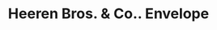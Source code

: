 ---
doi: 10.7916/D8JM3NTZ
date_other: '1894'
date_other_textual: '1894'
form: printed ephemera
genre:
- Envelopes
name:
- Heeren Bros. & Co.
object_in_context_url: https://biggert.cul.columbia.edu/items/view/ave_biggert_01469
subject_hierarchical_geographic:
- Pittsburgh, Pennsylvania, United States
subject_name:
- Heeren Bros. & Co.
title: Heeren Bros. & Co.. Envelope
sort_title: Heeren Bros. & Co.. Envelope
call_number: ave_biggert_01469
coordinates:
- 40.439722222222215,-79.97638888888889
pid: ave_biggert_01469
identifiers: ave_biggert_01469
thumbnail: https://derivativo-2.library.columbia.edu/iiif/2/ldpd:344005/full/!256,256/0/native.jpg
permalink: "/biggert/ave_biggert_01469/"
layout: iiif-image-page
---